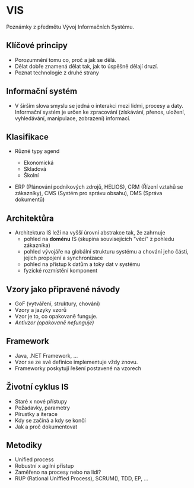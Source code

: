 # VIS
Poznámky z předmětu Vývoj Informačních Systému.


## Klíčové principy 

- Porozumnění tomu co, proč a jak se dělá.
- Dělat dobře znamená dělat tak, jak to úspěšně dělají druzí.
- Poznat technologie z druhé strany


## Informační systém

- V širším slova smyslu se jedná o interakci mezi lidmi, procesy a daty. Informační systém je určen ke zpracování (získávání, přenos, uložení, vyhledávání, manipulace, zobrazení) informací.


## Klasifikace

- Různé typy agend
  - Ekonomická
  - Skladová
  - Školní
  
- ERP (Plánování podnikových zdrojů, HELIOS), CRM (Řízení vztahů se zákazníky), CMS (Systém pro správu obsahu), DMS (Správa dokumentů)


## Architektůra

- Architektura IS leží na vyšší úrovni abstrakce tak, že zahrnuje
  - pohled na **doménu** IS (skupina souvisejících "věcí" z pohledu zákazníka)
  - pohled vývojáře na globální strukturu systému a chování jeho části, jejich propojení a synchronizace
  - pohled na přístup k datům a toky dat v systému
  - fyzické rozmístění komponent


## Vzory jako připravené návody

- GoF (vytváření, struktury, chování)
- Vzory a jazyky vzorů
- Vzor je to, co opakovaně funguje.
- *Antivzor (opakovaně nefunguje)*


## Framework

- Java, .NET Framework, ...
- Vzor se ze své definice implementuje vždy znovu.
- Frameworky poskytují řešení postavené na vzorech


## Životní cyklus IS

- Staré x nové přístupy
- Požadavky, parametry
- Pírustky a iterace
- Kdy se začíná a kdy se končí
- Jak a proč dokumentovat


 ## Metodiky
 
- Unified process
- Robustní x agilní přístup
- Zaměřeno na procesy nebo na lidi?
- RUP (Rational Uniffied Process), SCRUM(), TDD, EP, ...
